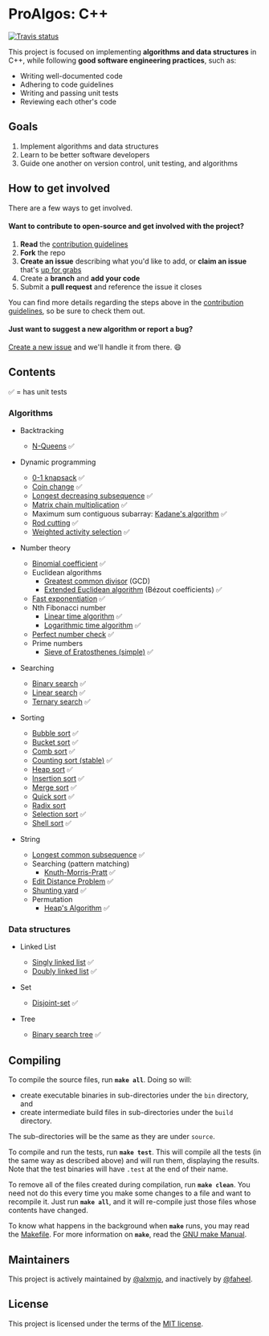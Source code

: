 # ProAlgos: C++

[![Travis status][travis-shield]][travis-link]

This project is focused on implementing **algorithms and data structures** in C++, while following **good software engineering practices**, such as: 

- Writing well-documented code
- Adhering to code guidelines
- Writing and passing unit tests
- Reviewing each other's code

## Goals

1. Implement algorithms and data structures
1. Learn to be better software developers
1. Guide one another on version control, unit testing, and algorithms

## How to get involved

There are a few ways to get involved.

#### Want to contribute to open-source and get involved with the project?

1. **Read** the [contribution guidelines][contrib-guide]
1. **Fork** the repo
1. **Create an issue** describing what you'd like to add, or **claim an issue** that's [up for grabs][up-for-grabs]
1. Create a **branch** and **add your code**
1. Submit a **pull request** and reference the issue it closes

You can find more details regarding the steps above in the [contribution
guidelines][contrib-guide], so be sure to check them out.

#### Just want to suggest a new algorithm or report a bug?

[Create a new issue](https://github.com/ProAlgos/ProAlgos-Cpp/issues/new) and we'll
handle it from there. :smile:

## Contents

:white_check_mark: = has unit tests

### Algorithms

* Backtracking
  * [N-Queens](../code/include/algorithm/backtracking/n_queens.hpp) :white_check_mark:

* Dynamic programming
  * [0-1 knapsack](../code/include/algorithm/dynamic_programming/0_1_knapsack.hpp) :white_check_mark:
  * [Coin change](../code/include/algorithm/dynamic_programming/coin_change.hpp) :white_check_mark:
  * [Longest decreasing subsequence](../code/include/algorithm/dynamic_programming/longest_decreasing_subsequence.hpp) :white_check_mark:
  * [Matrix chain multiplication](../code/include/algorithm/dynamic_programming/matrix_chain_multiplication.hpp) :white_check_mark:
  * Maximum sum contiguous subarray: [Kadane's algorithm](../code/include/algorithm/dynamic_programming/kadane.hpp) :white_check_mark:
  * [Rod cutting](../code/include/algorithm/dynamic_programming/rod_cutting.hpp) :white_check_mark:
  * [Weighted activity selection](../code/include/algorithm/dynamic_programming/weighted_activity_selection.hpp) :white_check_mark:

* Number theory
  * [Binomial coefficient](../code/include/algorithm/number_theory/binomial_coefficient.hpp) :white_check_mark:
  * Euclidean algorithms
    * [Greatest common divisor](../code/include/algorithm/number_theory/greatest_common_divisor.hpp) (GCD)
    * [Extended Euclidean algorithm](../code/include/algorithm/number_theory/extended_euclidean.hpp) (Bézout coefficients) :white_check_mark:
  * [Fast exponentiation](../code/include/algorithm/number_theory/fast_exponentiation.hpp) :white_check_mark:
  * Nth Fibonacci number
    * [Linear time algorithm](../code/include/algorithm/number_theory/fibonacci.hpp) :white_check_mark:
    * [Logarithmic time algorithm](../code/include/algorithm/number_theory/fibonacci_efficient.hpp) :white_check_mark:
  * [Perfect number check](../code/include/algorithm/number_theory/perfect_number_check.hpp) :white_check_mark:
  * Prime numbers
    * [Sieve of Eratosthenes (simple)](../code/include/algorithm/number_theory/sieve_of_eratosthenes.hpp) :white_check_mark:
  
* Searching
  * [Binary search](../code/include/algorithm/searching/binary_search.hpp) :white_check_mark:
  * [Linear search](../code/include/algorithm/searching/linear_search.hpp) :white_check_mark:
  * [Ternary search](../code/include/algorithm/searching/ternary_search.hpp) :white_check_mark:
  
* Sorting
  * [Bubble sort](../code/include/algorithm/sorting/bubble_sort.hpp) :white_check_mark:
  * [Bucket sort](../code/include/algorithm/sorting/bucket_sort.hpp) :white_check_mark:
  * [Comb sort](../code/include/algorithm/sorting/comb_sort.hpp) :white_check_mark:
  * [Counting sort (stable)](../code/include/algorithm/sorting/counting_sort.hpp) :white_check_mark:
  * [Heap sort](../code/include/algorithm/sorting/heap_sort.hpp) :white_check_mark:
  * [Insertion sort](../code/include/algorithm/sorting/insertion_sort.hpp) :white_check_mark:
  * [Merge sort](../code/include/algorithm/sorting/merge_sort.hpp) :white_check_mark:
  * [Quick sort](../code/include/algorithm/sorting/quick_sort.hpp) :white_check_mark:
  * [Radix sort](../code/include/algorithm/sorting/radix_sort.hpp)
  * [Selection sort](../code/include/algorithm/sorting/selection_sort.hpp) :white_check_mark:
  * [Shell sort](../code/include/algorithm/sorting/shell_sort.hpp) :white_check_mark:

* String
  * [Longest common subsequence](../code/include/algorithm/string/longest_common_subsequence.hpp) :white_check_mark:
  * Searching (pattern matching)
    * [Knuth-Morris-Pratt](../code/include/algorithm/string/knuth_morris_pratt.hpp) :white_check_mark:
  * [Edit Distance Problem](../code/include/algorithm/string/edit_distance.hpp) :white_check_mark:
  * [Shunting yard](../code/include/algorithm/string/shunting_yard.hpp) :white_check_mark:
  * Permutation
    * [Heap's Algorithm](../code/include/algorithm/string/heaps_algorithm.hpp) :white_check_mark:

### Data structures

* Linked List
  * [Singly linked list](../code/include/data_structure/linked_list/singly_linked_list.hpp) :white_check_mark:
  * [Doubly linked list](../code/include/data_structure/linked_list/doubly_linked_list.hpp) :white_check_mark:
  
* Set
  * [Disjoint-set](../code/include/data_structure/set/disjoint_set.hpp) :white_check_mark:
  
* Tree
  * [Binary search tree](../code/include/data_structure/tree/binary_search_tree.hpp) :white_check_mark:

## Compiling

To compile the source files, run **`make all`**. Doing so will:

* create executable binaries in sub-directories under the `bin` directory, and
* create intermediate build files in sub-directories under the `build` directory.

The sub-directories will be the same as they are under `source`.

To compile and run the tests, run **`make test`**. This will compile all the tests (in the same way as described above) 
and will run them, displaying the results. Note that the test binaries will have `.test` at the end of their name.

To remove all of the files created during compilation, run **`make clean`**. You need not do this every time you make 
some changes to a file and want to recompile it. Just run **`make all`**, and it will re-compile just those files whose 
contents have changed.

To know what happens in the background when **`make`** runs, you may read the [Makefile](Makefile). For more information 
on **`make`**, read the [GNU make Manual](https://www.gnu.org/software/make/manual/make.html).

## Maintainers

This project is actively maintained by [@alxmjo](https://github.com/alxmjo), and inactively by [@faheel](https://github.com/faheel).

## License

This project is licensed under the terms of the [MIT license](LICENSE.md).

[travis-shield]: https://img.shields.io/travis/ProAlgos/ProAlgos-Cpp.svg?style=for-the-badge
[travis-link]: https://travis-ci.org/ProAlgos/ProAlgos-Cpp
[contrib-guide]: CONTRIBUTING.md
[up-for-grabs]: https://github.com/ProAlgos/ProAlgos-Cpp/labels/Up%20for%20grabs
